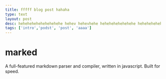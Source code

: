 ```yaml
---
title: fffff blog post hahaha
type: text
layout: post
desc: hehehehehehehehehehe hehev hehevhehe hehehehehehehehe hehehehehehehehehehehehe  hehehehehehehehehehehehe hehehehehehe hehehehehehehehehehehehe  hehehehe
tags: ['intro','podst', 'post', 'aaaa']
---
```


# marked

A full-featured markdown parser and compiler, written in javascript.
Built for speed.
